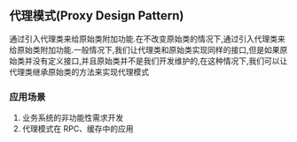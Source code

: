 ## 代理模式(Proxy Design Pattern)
通过引入代理类来给原始类附加功能.在不改变原始类的情况下,通过引入代理类来给原始类附加功能.一般情况下,我们让代理类和原始类实现同样的接口,但是如果原始类并没有定义接口,并且原始类并不是我们开发维护的,在这种情况下,我们可以让代理类继承原始类的方法来实现代理模式

### 应用场景
1. 业务系统的非功能性需求开发  
2. 代理模式在 RPC、缓存中的应用